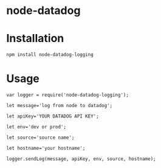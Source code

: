 # node-datadog

# Installation
    npm install node-datadog-logging

# Usage
    var logger = require('node-datadog-logging');

    let message='log from node to datadog';

    let apiKey='YOUR DATADOG API KEY';

    let env='dev or prod';

    let source='source name';

    let hostname='your hostname';

    logger.sendLog(message, apiKey, env, source, hostname);
